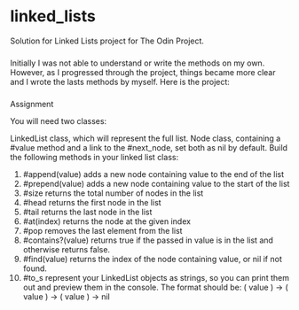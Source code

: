 # linked_lists
Solution for Linked Lists project for The Odin Project.
### 
Initially I was not able to understand or write the methods on my own. However, as I progressed through the project, things became more clear
and I wrote the lasts methods by myself. Here is the project:
###
Assignment

You will need two classes:

LinkedList class, which will represent the full list.
Node class, containing a #value method and a link to the #next_node, set both as nil by default.
Build the following methods in your linked list class:

1. #append(value) adds a new node containing value to the end of the list
2. #prepend(value) adds a new node containing value to the start of the list
3. #size returns the total number of nodes in the list
4. #head returns the first node in the list
5. #tail returns the last node in the list
6. #at(index) returns the node at the given index
7. #pop removes the last element from the list
8. #contains?(value) returns true if the passed in value is in the list and otherwise returns false.
9. #find(value) returns the index of the node containing value, or nil if not found.
10. #to_s represent your LinkedList objects as strings, so you can print them out and preview them in the console. The format should be: ( value ) -> ( value ) -> ( value ) -> nil